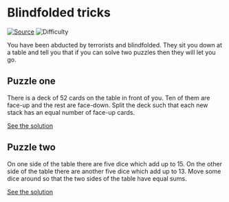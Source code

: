 # Blindfolded tricks

[![Source](https://img.shields.io/badge/Source-%E2%9C%93-green.svg)](https://briangordon.github.io/2012/12/a-brain-teaser.html)
![Difficulty](https://img.shields.io/badge/Difficulty-medium-yellow.svg)

You have been abducted by terrorists and blindfolded. They sit you down at a
table and tell you that if you can solve two puzzles then they will let you go.

## Puzzle one

There is a deck of 52 cards on the table in front of you. Ten of them are
face-up and the rest are face-down. Split the deck such that each new stack
has an equal number of face-up cards.

[See the solution](solution1.md)

## Puzzle two

On one side of the table there are five dice which add up to 15. On the other
side of the table there are another five dice which add up to 13. Move some
dice around so that the two sides of the table have equal sums.

[See the solution](solution2.md)
